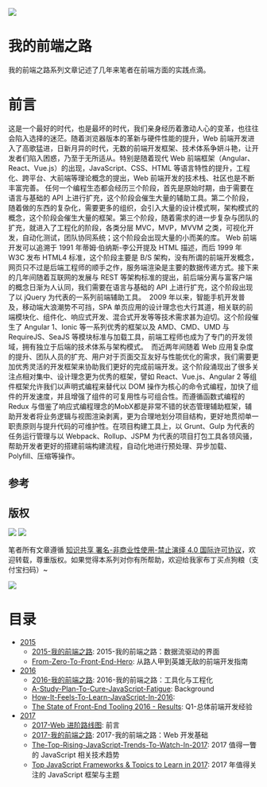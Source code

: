 ![](http://www.edzynda.com/images/ethereum-road-network.jpg)

# 我的前端之路


我的前端之路系列文章记述了几年来笔者在前端方面的实践点滴。

# 前言

这是一个最好的时代，也是最坏的时代，我们亲身经历着激动人心的变革，也往往会陷入选择的迷茫。随着浏览器版本的革新与硬件性能的提升，Web 前端开发进入了高歌猛进，日新月异的时代，无数的前端开发框架、技术体系争妍斗艳，让开发者们陷入困惑，乃至于无所适从。特别是随着现代 Web 前端框架（Angular、React、Vue.js）的出现，JavaScript、CSS、HTML 等语言特性的提升，工程化、跨平台、大前端等理论概念的提出，Web 前端开发的技术栈、社区也是不断丰富完善。
任何一个编程生态都会经历三个阶段，首先是原始时期，由于需要在语言与基础的 API 上进行扩充，这个阶段会催生大量的辅助工具。第二个阶段，随着做的东西的复杂化，需要更多的组织，会引入大量的设计模式啊，架构模式的概念，这个阶段会催生大量的框架。第三个阶段，随着需求的进一步复杂与团队的扩充，就进入了工程化的阶段，各类分层 MVC，MVP，MVVM 之类，可视化开发，自动化测试，团队协同系统；这个阶段会出现大量的小而美的库。
Web 前端开发可以追溯于 1991 年蒂姆·伯纳斯-李公开提及 HTML 描述，而后 1999 年 W3C 发布 HTML4 标准，这个阶段主要是 B/S 架构，没有所谓的前端开发概念，网页只不过是后端工程师的顺手之作，服务端渲染是主要的数据传递方式。接下来的几年间随着互联网的发展与 REST 等架构标准的提出，前后端分离与富客户端的概念日渐为人认同，我们需要在语言与基础的 API 上进行扩充，这个阶段出现了以 jQuery 为代表的一系列前端辅助工具。 
2009 年以来，智能手机开发普及，移动端大浪潮势不可挡，SPA 单页应用的设计理念也大行其道，相关联的前端模块化、组件化、响应式开发、混合式开发等等技术需求甚为迫切。这个阶段催生了 Angular 1、Ionic 等一系列优秀的框架以及 AMD、CMD、UMD 与RequireJS、SeaJS 等模块标准与加载工具，前端工程师也成为了专门的开发领域，拥有独立于后端的技术体系与架构模式。 
而近两年间随着 Web 应用复杂度的提升、团队人员的扩充、用户对于页面交互友好与性能优化的需求，我们需要更加优秀灵活的开发框架来协助我们更好的完成前端开发。这个阶段涌现出了很多关注点相对集中、设计理念更为优秀的框架，譬如 React、Vue.js、Angular 2 等组件框架允许我们以声明式编程来替代以 DOM 操作为核心的命令式编程，加快了组件的开发速度，并且增强了组件的可复用性与可组合性。而遵循函数式编程的 Redux 与借鉴了响应式编程理念的MobX都是非常不错的状态管理辅助框架，辅助开发者将业务逻辑与视图渲染剥离，更为合理地划分项目结构，更好地贯彻单一职责原则与提升代码的可维护性。在项目构建工具上，以 Grunt、Gulp 为代表的任务运行管理与以 Webpack、Rollup、JSPM 为代表的项目打包工具各领风骚，帮助开发者更好的搭建前端构建流程，自动化地进行预处理、异步加载、Polyfill、压缩等操作。

## 参考

## 版权

![](https://parg.co/bDY) ![](https://parg.co/bDm)

笔者所有文章遵循 [知识共享 署名-非商业性使用-禁止演绎 4.0 国际许可协议](https://creativecommons.org/licenses/by-nc-nd/4.0/deed.zh)，欢迎转载，尊重版权。如果觉得本系列对你有所帮助，欢迎给我家布丁买点狗粮（支付宝扫码）~

![](https://github.com/wxyyxc1992/OSS/blob/master/2017/8/1/Buding.jpg?raw=true)


# 目录

- [2015](https://github.com/wxyyxc1992/Web-Development-And-Engineering-Practices/My-Frontend-Road/2015/Index.md) 
    - [2015-我的前端之路](https://github.com/wxyyxc1992/Web-Development-And-Engineering-Practices/blob/master/My-Frontend-Road/2015/2015-%E6%88%91%E7%9A%84%E5%89%8D%E7%AB%AF%E4%B9%8B%E8%B7%AF.md): 2015-我的前端之路：数据流驱动的界面 
    - [From-Zero-To-Front-End-Hero](https://github.com/wxyyxc1992/Web-Development-And-Engineering-Practices/blob/master/My-Frontend-Road/2015/From-Zero-To-Front-End-Hero.md): 从路人甲到英雄无敌的前端开发指南 
- [2016](https://github.com/wxyyxc1992/Web-Development-And-Engineering-Practices/My-Frontend-Road/2016/Index.md) 
    - [2016-我的前端之路](https://github.com/wxyyxc1992/Web-Development-And-Engineering-Practices/blob/master/My-Frontend-Road/2016/2016-%E6%88%91%E7%9A%84%E5%89%8D%E7%AB%AF%E4%B9%8B%E8%B7%AF.md): 2016-我的前端之路：工具化与工程化 
    - [A-Study-Plan-To-Cure-JavaScript-Fatigue](https://github.com/wxyyxc1992/Web-Development-And-Engineering-Practices/blob/master/My-Frontend-Road/2016/A-Study-Plan-To-Cure-JavaScript-Fatigue.md): Background 
    - [How-It-Feels-To-Learn-JavaScript-In-2016](https://github.com/wxyyxc1992/Web-Development-And-Engineering-Practices/blob/master/My-Frontend-Road/2016/How-It-Feels-To-Learn-JavaScript-In-2016.md):  
    - [The State of Front-End Tooling 2016 - Results](https://github.com/wxyyxc1992/Web-Development-And-Engineering-Practices/blob/master/My-Frontend-Road/2016/The%20State%20of%20Front-End%20Tooling%202016%20-%20Results.md): Q1-总体前端开发经验 
- [2017](https://github.com/wxyyxc1992/Web-Development-And-Engineering-Practices/My-Frontend-Road/2017/Index.md) 
    - [2017-Web 进阶路线图](https://github.com/wxyyxc1992/Web-Development-And-Engineering-Practices/blob/master/My-Frontend-Road/2017/2017-Web%20%E8%BF%9B%E9%98%B6%E8%B7%AF%E7%BA%BF%E5%9B%BE.md): 前言 
    - [2017-我的前端之路](https://github.com/wxyyxc1992/Web-Development-And-Engineering-Practices/blob/master/My-Frontend-Road/2017/2017-%E6%88%91%E7%9A%84%E5%89%8D%E7%AB%AF%E4%B9%8B%E8%B7%AF.md): 2017-我的前端之路：Web 开发基础 
    - [The-Top-Rising-JavaScript-Trends-To-Watch-In-2017](https://github.com/wxyyxc1992/Web-Development-And-Engineering-Practices/blob/master/My-Frontend-Road/2017/The-Top-Rising-JavaScript-Trends-To-Watch-In-2017.md): 2017 值得一瞥的 JavaScript 相关技术趋势 
    - [Top JavaScript Frameworks & Topics to Learn in 2017](https://github.com/wxyyxc1992/Web-Development-And-Engineering-Practices/blob/master/My-Frontend-Road/2017/Top%20JavaScript%20Frameworks%20&%20Topics%20to%20Learn%20in%202017.md): 2017 年值得关注的 JavaScript 框架与主题 
